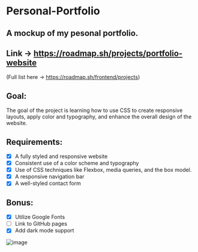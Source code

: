 # Personal-Portfolio
## A mockup of my pesonal portfolio. 
## Link -> https://roadmap.sh/projects/portfolio-website
(Full list here → https://roadmap.sh/frontend/projects)

## Goal:
The goal of the project is learning how to use CSS to create responsive layouts, apply color and typography, and enhance the overall design of the website.

## Requirements:
- [x] A fully styled and responsive website
- [x] Consistent use of a color scheme and typography
- [x] Use of CSS techniques like Flexbox, media queries, and the box model.
- [x] A responsive navigation bar 
- [x] A well-styled contact form

## Bonus:
- [x]  Utilize Google Fonts
- [ ] Link to GitHub pages
- [x] Add dark mode support

![image](https://github.com/user-attachments/assets/43fb9822-6dd2-48d3-b86a-63bea4cfb844)

